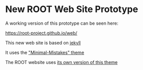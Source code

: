 # New ROOT Web Site Prototype

A working version of this prototype can be seen here:

  https://root-project.github.io/web/

This new web site is based on [jekyll](https://jekyllrb.com/)

It uses the ["Minimal-Mistakes" theme](https://mmistakes.github.io/minimal-mistakes/)

The ROOT website uses [its own version of this theme](https://github.com/root-project/minimal-mistakes)
